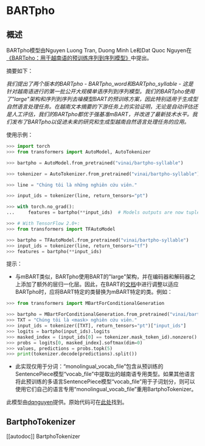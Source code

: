 <!--版权所有2021年The HuggingFace团队。版权所有。

根据Apache许可证第2.0版（“许可证”）获得许可；在遵守许可证的情况下，您不得使用此文件。
您可以获得许可证的副本通过下面的链接：

http://www.apache.org/licenses/LICENSE-2.0

除非适用法律要求或书面同意，软件在许可证下分发
基于“AS IS”原则，不提供任何明示或暗示的担保或条件。有关许可的更多信息，请参阅许可证
特定语言限制和限制。

⚠️请注意，此文件是Markdown的，但包含特定于我们文档生成器（类似于MDX）的语法，可能
在您的Markdown查看器中无法正确渲染。

-->

# BARTpho

## 概述

BARTpho模型由Nguyen Luong Tran, Duong Minh Le和Dat Quoc Nguyen在[《BARTpho：用于越南语的预训练序列到序列模型》](https://arxiv.org/abs/2109.09701)中提出。

摘要如下：

*我们提出了两个版本的BARTpho - BARTpho_word和BARTpho_syllable - 这是针对越南语进行的第一批公开大规模单语序列到序列模型。我们的BARTpho使用了"large"架构和序列到序列去噪模型BART的预训练方案，因此特别适用于生成型自然语言处理任务。在越南文本摘要的下游任务上的实验证明，无论是自动评估还是人工评估，我们的BARTpho都优于强基准mBART，并改进了最新技术水平。我们发布了BARTpho以促进未来的研究和生成型越南自然语言处理任务的应用。*

使用示例：

```python
>>> import torch
>>> from transformers import AutoModel, AutoTokenizer

>>> bartpho = AutoModel.from_pretrained("vinai/bartpho-syllable")

>>> tokenizer = AutoTokenizer.from_pretrained("vinai/bartpho-syllable")

>>> line = "Chúng tôi là những nghiên cứu viên."

>>> input_ids = tokenizer(line, return_tensors="pt")

>>> with torch.no_grad():
...     features = bartpho(**input_ids)  # Models outputs are now tuples

>>> # With TensorFlow 2.0+:
>>> from transformers import TFAutoModel

>>> bartpho = TFAutoModel.from_pretrained("vinai/bartpho-syllable")
>>> input_ids = tokenizer(line, return_tensors="tf")
>>> features = bartpho(**input_ids)
```

提示：

- 与mBART类似，BARTpho使用BART的"large"架构，并在编码器和解码器之上添加了额外的层归一化层。因此，在BART的[文档](bart)中进行调整以适应BARTpho时，应将BART特定的类替换为mBART特定的类。例如：

```python
>>> from transformers import MBartForConditionalGeneration

>>> bartpho = MBartForConditionalGeneration.from_pretrained("vinai/bartpho-syllable")
>>> TXT = "Chúng tôi là <mask> nghiên cứu viên."
>>> input_ids = tokenizer([TXT], return_tensors="pt")["input_ids"]
>>> logits = bartpho(input_ids).logits
>>> masked_index = (input_ids[0] == tokenizer.mask_token_id).nonzero().item()
>>> probs = logits[0, masked_index].softmax(dim=0)
>>> values, predictions = probs.topk(5)
>>> print(tokenizer.decode(predictions).split())
```

- 此实现仅用于分词：“monolingual_vocab_file”包含从预训练的SentencePiece模型“vocab_file”中提取出的越南语专用类型。如果其他语言将此预训练的多语言SentencePiece模型“vocab_file”用于子词划分，则可以使用它们自己的语言专用“monolingual_vocab_file”重用BartphoTokenizer。

此模型由[dqnguyen](https://huggingface.co/dqnguyen)提供。原始代码可在[此处](https://github.com/VinAIResearch/BARTpho)找到。

## BartphoTokenizer

[[autodoc]] BartphoTokenizer
